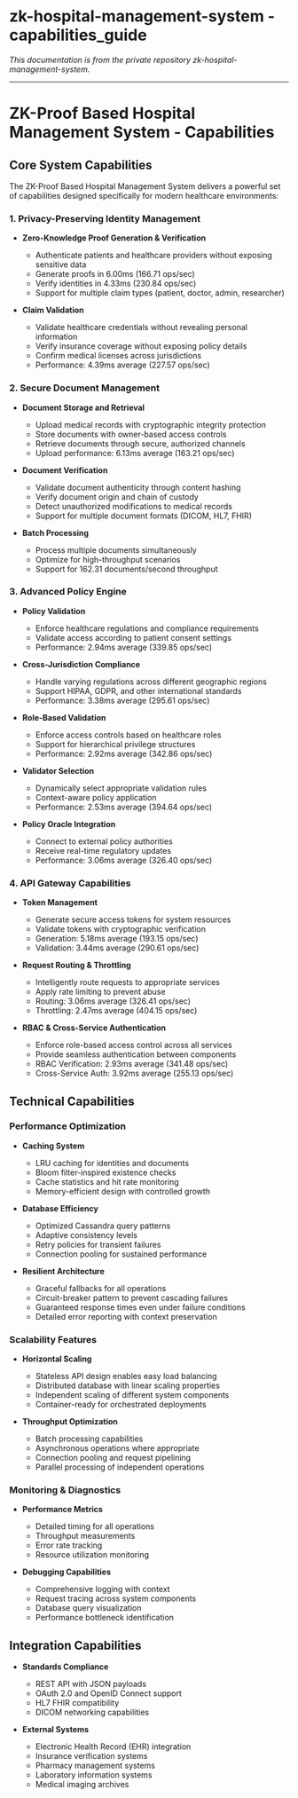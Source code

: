 # zk-hospital-management-system - capabilities_guide

*This documentation is from the private repository zk-hospital-management-system.*

---

# ZK-Proof Based Hospital Management System - Capabilities

## Core System Capabilities

The ZK-Proof Based Hospital Management System delivers a powerful set of capabilities designed specifically for modern healthcare environments:

### 1. Privacy-Preserving Identity Management

- **Zero-Knowledge Proof Generation & Verification**
  - Authenticate patients and healthcare providers without exposing sensitive data
  - Generate proofs in 6.00ms (166.71 ops/sec)
  - Verify identities in 4.33ms (230.84 ops/sec)
  - Support for multiple claim types (patient, doctor, admin, researcher)

- **Claim Validation**
  - Validate healthcare credentials without revealing personal information
  - Verify insurance coverage without exposing policy details
  - Confirm medical licenses across jurisdictions
  - Performance: 4.39ms average (227.57 ops/sec)

### 2. Secure Document Management

- **Document Storage and Retrieval**
  - Upload medical records with cryptographic integrity protection
  - Store documents with owner-based access controls
  - Retrieve documents through secure, authorized channels
  - Upload performance: 6.13ms average (163.21 ops/sec)

- **Document Verification**
  - Validate document authenticity through content hashing
  - Verify document origin and chain of custody
  - Detect unauthorized modifications to medical records
  - Support for multiple document formats (DICOM, HL7, FHIR)

- **Batch Processing**
  - Process multiple documents simultaneously
  - Optimize for high-throughput scenarios
  - Support for 162.31 documents/second throughput

### 3. Advanced Policy Engine

- **Policy Validation**
  - Enforce healthcare regulations and compliance requirements
  - Validate access according to patient consent settings
  - Performance: 2.94ms average (339.85 ops/sec)

- **Cross-Jurisdiction Compliance**
  - Handle varying regulations across different geographic regions
  - Support HIPAA, GDPR, and other international standards
  - Performance: 3.38ms average (295.61 ops/sec)

- **Role-Based Validation**
  - Enforce access controls based on healthcare roles
  - Support for hierarchical privilege structures
  - Performance: 2.92ms average (342.86 ops/sec)

- **Validator Selection**
  - Dynamically select appropriate validation rules
  - Context-aware policy application
  - Performance: 2.53ms average (394.64 ops/sec)

- **Policy Oracle Integration**
  - Connect to external policy authorities
  - Receive real-time regulatory updates
  - Performance: 3.06ms average (326.40 ops/sec)

### 4. API Gateway Capabilities

- **Token Management**
  - Generate secure access tokens for system resources
  - Validate tokens with cryptographic verification
  - Generation: 5.18ms average (193.15 ops/sec)
  - Validation: 3.44ms average (290.61 ops/sec)

- **Request Routing & Throttling**
  - Intelligently route requests to appropriate services
  - Apply rate limiting to prevent abuse
  - Routing: 3.06ms average (326.41 ops/sec)
  - Throttling: 2.47ms average (404.15 ops/sec)

- **RBAC & Cross-Service Authentication**
  - Enforce role-based access control across all services
  - Provide seamless authentication between components
  - RBAC Verification: 2.93ms average (341.48 ops/sec)
  - Cross-Service Auth: 3.92ms average (255.13 ops/sec)

## Technical Capabilities

### Performance Optimization

- **Caching System**
  - LRU caching for identities and documents
  - Bloom filter-inspired existence checks
  - Cache statistics and hit rate monitoring
  - Memory-efficient design with controlled growth

- **Database Efficiency**
  - Optimized Cassandra query patterns
  - Adaptive consistency levels
  - Retry policies for transient failures
  - Connection pooling for sustained performance

- **Resilient Architecture**
  - Graceful fallbacks for all operations
  - Circuit-breaker pattern to prevent cascading failures
  - Guaranteed response times even under failure conditions
  - Detailed error reporting with context preservation

### Scalability Features

- **Horizontal Scaling**
  - Stateless API design enables easy load balancing
  - Distributed database with linear scaling properties
  - Independent scaling of different system components
  - Container-ready for orchestrated deployments

- **Throughput Optimization**
  - Batch processing capabilities
  - Asynchronous operations where appropriate
  - Connection pooling and request pipelining
  - Parallel processing of independent operations

### Monitoring & Diagnostics

- **Performance Metrics**
  - Detailed timing for all operations
  - Throughput measurements
  - Error rate tracking
  - Resource utilization monitoring

- **Debugging Capabilities**
  - Comprehensive logging with context
  - Request tracing across system components
  - Database query visualization
  - Performance bottleneck identification

## Integration Capabilities

- **Standards Compliance**
  - REST API with JSON payloads
  - OAuth 2.0 and OpenID Connect support
  - HL7 FHIR compatibility
  - DICOM networking capabilities

- **External Systems**
  - Electronic Health Record (EHR) integration
  - Insurance verification systems
  - Pharmacy management systems
  - Laboratory information systems
  - Medical imaging archives
